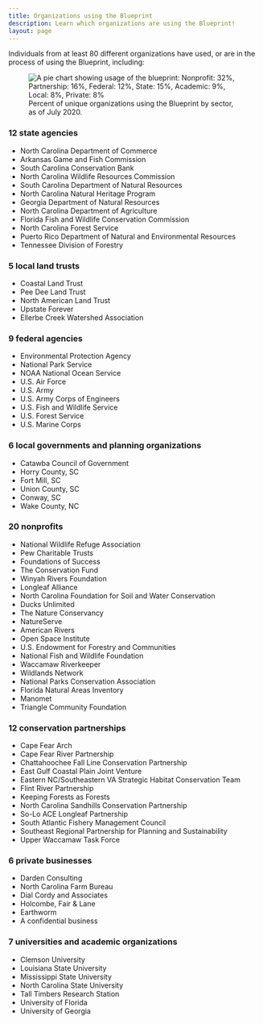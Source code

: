 ```yaml
---
title: Organizations using the Blueprint
description: Learn which organizations are using the Blueprint!
layout: page
---
```

Individuals from at least 80 different organizations have used, or are in the process of using the Blueprint, including:

<figure class="image-right">
  <img src="{{ site.baseurl }}/images/BlueprintUserChart_7-31-20.png" alt="A pie chart showing usage of the blueprint: Nonprofit: 32%, Partnership: 16%, Federal: 12%, State: 15%, Academic: 9%, Local: 8%, Private: 8%"/>
  <figcaption>Percent of unique organizations using the Blueprint by sector, as of July 2020.</figcaption>
</figure>

### 12 state agencies

- North Carolina Department of Commerce
- Arkansas Game and Fish Commission
- South Carolina Conservation Bank
- North Carolina Wildlife Resources Commission
- South Carolina Department of Natural Resources
- North Carolina Natural Heritage Program
- Georgia Department of Natural Resources
- North Carolina Department of Agriculture
- Florida Fish and Wildlife Conservation Commission
- North Carolina Forest Service
- Puerto Rico Department of Natural and Environmental Resources
- Tennessee Division of Forestry

### 5 local land trusts

- Coastal Land Trust
- Pee Dee Land Trust
- North American Land Trust
- Upstate Forever
- Ellerbe Creek Watershed Association

### 9 federal agencies

- Environmental Protection Agency
- National Park Service
- NOAA National Ocean Service
- U.S. Air Force
- U.S. Army
- U.S. Army Corps of Engineers
- U.S. Fish and Wildlife Service
- U.S. Forest Service
- U.S. Marine Corps

### 6 local governments and planning organizations

- Catawba Council of Government
- Horry County, SC
- Fort Mill, SC
- Union County, SC
- Conway, SC
- Wake County, NC

### 20 nonprofits

- National Wildlife Refuge Association
- Pew Charitable Trusts
- Foundations of Success
- The Conservation Fund
- Winyah Rivers Foundation
- Longleaf Alliance
- North Carolina Foundation for Soil and Water Conservation
- Ducks Unlimited
- The Nature Conservancy
- NatureServe
- American Rivers
- Open Space Institute
- U.S. Endowment for Forestry and Communities
- National Fish and Wildlife Foundation
- Waccamaw Riverkeeper
- Wildlands Network
- National Parks Conservation Association
- Florida Natural Areas Inventory
- Manomet
- Triangle Community Foundation

### 12 conservation partnerships

- Cape Fear Arch
- Cape Fear River Partnership
- Chattahoochee Fall Line Conservation Partnership
- East Gulf Coastal Plain Joint Venture
- Eastern NC/Southeastern VA Strategic Habitat Conservation Team
- Flint River Partnership
- Keeping Forests as Forests
- North Carolina Sandhills Conservation Partnership
- So-Lo ACE Longleaf Partnership
- South Atlantic Fishery Management Council
- Southeast Regional Partnership for Planning and Sustainability
- Upper Waccamaw Task Force

### 6 private businesses

- Darden Consulting
- North Carolina Farm Bureau
- Dial Cordy and Associates
- Holcombe, Fair & Lane
- Earthworm
- A confidential business

### 7 universities and academic organizations

- Clemson University
- Louisiana State University
- Mississippi State University
- North Carolina State University
- Tall Timbers Research Station
- University of Florida
- University of Georgia
